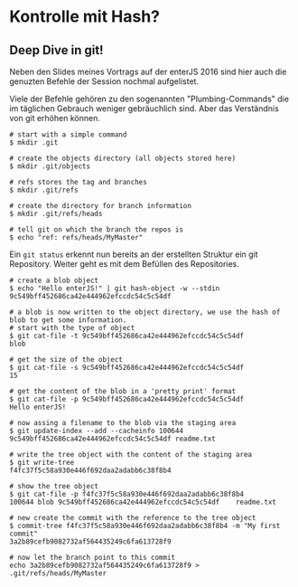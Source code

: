 # Kontrolle mit Hash?
## Deep Dive in git!

Neben den Slides meines Vortrags auf der enterJS 2016 sind hier auch die genuzten Befehle der Session nochmal aufgelistet.

Viele der Befehle gehören zu den sogenannten "Plumbing-Commands" die im täglichen Gebrauch weniger gebräuchlich sind. Aber das Verständnis von git erhöhen können.

    # start with a simple command
    $ mkdir .git
    
    # create the objects directory (all objects stored here)
    $ mkdir .git/objects
    
    # refs stores the tag and branches
    $ mkdir .git/refs
    
    # create the directory for branch information
    $ mkdir .git/refs/heads
    
    # tell git on which the branch the repos is
    $ echo "ref: refs/heads/MyMaster"

Ein `git status` erkennt nun bereits an der erstellten Struktur ein git Repository. Weiter geht es mit dem Befüllen des Repositories.

    # create a blob object
    $ echo "Hello enterJS!" | git hash-object -w --stdin
    9c549bff452686ca42e444962efccdc54c5c54df
    
    # a blob is now written to the object directory, we use the hash of blob to get some information.
    # start with the type of object
    $ git cat-file -t 9c549bff452686ca42e444962efccdc54c5c54df
    blob
    
    # get the size of the object
    $ git cat-file -s 9c549bff452686ca42e444962efccdc54c5c54df
    15
    
    # get the content of the blob in a 'pretty print' format
    $ git cat-file -p 9c549bff452686ca42e444962efccdc54c5c54df
    Hello enterJS!
    
    # now assing a filename to the blob via the staging area
    $ git update-index --add --cacheinfo 100644 9c549bff452686ca42e444962efccdc54c5c54df readme.txt
    
    # write the tree object with the content of the staging area
    $ git write-tree
    f4fc37f5c58a930e446f692daa2adabb6c38f8b4
    
    # show the tree object
    $ git cat-file -p f4fc37f5c58a930e446f692daa2adabb6c38f8b4
    100644 blob 9c549bff452686ca42e444962efccdc54c5c54df    readme.txt
    
    # new create the commit with the reference to the tree object
    $ commit-tree f4fc37f5c58a930e446f692daa2adabb6c38f8b4 -m "My first commit"
    3a2b89cefb9082732af564435249c6fa613728f9
    
    # now let the branch point to this commit
    echo 3a2b89cefb9082732af564435249c6fa613728f9 > .git/refs/heads/MyMaster
